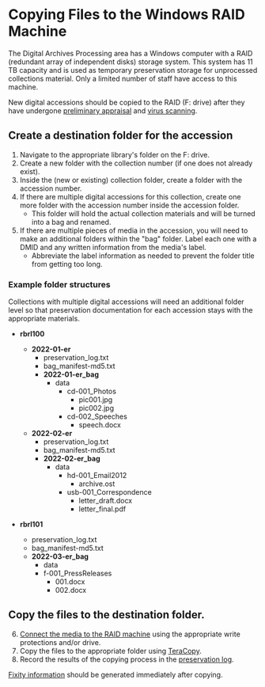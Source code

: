 # Copying Files to the Windows RAID Machine

The Digital Archives Processing area has a Windows computer with a RAID (redundant array of independent disks) storage system. This system has 11 TB capacity and is used as temporary preservation storage for unprocessed collections material. Only a limited number of staff have access to this machine.

New digital accessions should be copied to the RAID (F: drive) after they have undergone [preliminary appraisal](./appraisal.md) and [virus scanning](./virus-scanning.md).

## Create a destination folder for the accession
1. Navigate to the appropriate library's folder on the F: drive. 
2. Create a new folder with the collection number (if one does not already exist).
3. Inside the (new or existing) collection folder, create a folder with the accession number.
4. If there are multiple digital accessions for this collection, create one more folder with the accession number inside the accession folder.
    * This folder will hold the actual collection materials and will be turned into a bag and renamed.
5. If there are multiple pieces of media in the accession, you will need to make an additional folders within the "bag" folder. Label each one with a DMID and any written information from the media's label.
    * Abbreviate the label information as needed to prevent the folder title from getting too long.

### Example folder structures
Collections with multiple digital accessions will need an additional folder level so that preservation documentation for each accession stays with the appropriate materials.

* __rbrl100__
   * __2022-01-er__
      * preservation_log.txt
      * bag_manifest-md5.txt
      * __2022-01-er_bag__
         * data
            * cd-001_Photos
               * pic001.jpg
               * pic002.jpg
            * cd-002_Speeches
               * speech.docx
   * __2022-02-er__
      * preservation_log.txt
      * bag_manifest-md5.txt
      * __2022-02-er_bag__
         * data
            * hd-001_Email2012
               * archive.ost
            * usb-001_Correspondence
               * letter_draft.docx
               * letter_final.pdf

* __rbrl101__
   * preservation_log.txt
   * bag_manifest-md5.txt
   * __2022-03-er_bag__
      * data
      *  f-001_PressReleases
         *  001.docx
         *  002.docx
         
## Copy the files to the destination folder.
6. [Connect the media to the RAID machine](./read-legacy-media.md) using the appropriate write protections and/or drive.
7. Copy the files to the appropriate folder using [TeraCopy](./teracopy.md).
8. Record the results of the copying process in the [preservation log](./preservation-log.md).

[Fixity information](./fixity.md) should be generated immediately after copying. 
